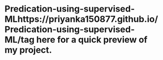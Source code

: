 # Predication-using-supervised-MLhttps://priyanka150877.github.io/Predication-using-supervised-ML/tag here for a quick preview of my project.
